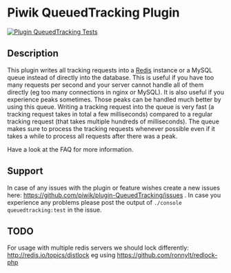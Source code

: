 # Piwik QueuedTracking Plugin

[![Plugin QueuedTracking Tests](https://github.com/matomo-org/plugin-QueuedTracking/actions/workflows/matomo-tests.yml/badge.svg)](https://github.com/matomo-org/plugin-QueuedTracking/actions/workflows/matomo-tests.yml)

## Description

This plugin writes all tracking requests into a [Redis](http://redis.io/) instance or a MySQL queue instead of directly into the database.
This is useful if you have too many requests per second and your server cannot handle all of them directly (eg too many connections in nginx or MySQL).
It is also useful if you experience peaks sometimes. Those peaks can be handled much better by using this queue.
Writing a tracking request into the queue is very fast (a tracking request takes in total a few milliseconds) compared to a regular tracking request (that takes multiple hundreds of milliseconds). The queue makes sure to process the tracking requests whenever possible even if it takes a while to process all requests after there was a peak.

Have a look at the FAQ for more information.

## Support

In case of any issues with the plugin or feature wishes create a new issues here: 
https://github.com/piwik/plugin-QueuedTracking/issues . In case you experience
any problems please post the output of `./console queuedtracking:test` in the issue.

## TODO

For usage with multiple redis servers we should lock differently:
http://redis.io/topics/distlock eg using https://github.com/ronnylt/redlock-php
